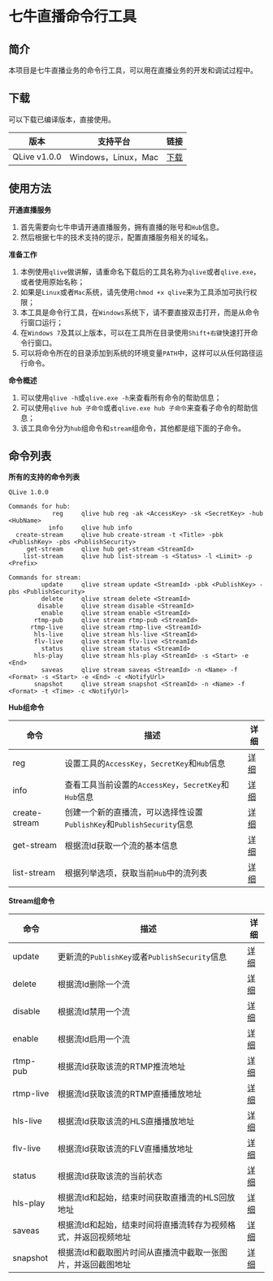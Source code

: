 # 七牛直播命令行工具

## 简介
本项目是七牛直播业务的命令行工具，可以用在直播业务的开发和调试过程中。

## 下载
可以下载已编译版本，直接使用。

|版本|支持平台|链接|
|---|-----|-----|
|QLive v1.0.0|Windows，Linux，Mac|[下载]()|

## 使用方法

**开通直播服务**

1. 首先需要向七牛申请开通直播服务，拥有直播的账号和`Hub`信息。
2. 然后根据七牛的技术支持的提示，配置直播服务相关的域名。

**准备工作**

1. 本例使用`qlive`做讲解，请重命名下载后的工具名称为`qlive`或者`qlive.exe`，或者使用原始名称；
2. 如果是`Linux`或者`Mac`系统，请先使用`chmod +x qlive`来为工具添加可执行权限；
3. 本工具是命令行工具，在`Windows`系统下，请不要直接双击打开，而是从命令行窗口运行；
4. 在`Windows 7`及其以上版本，可以在工具所在目录使用`Shift+右键`快速打开命令行窗口。
5. 可以将命令所在的目录添加到系统的环境变量`PATH`中，这样可以从任何路径运行命令。

**命令概述**

1. 可以使用`qlive -h`或`qlive.exe -h`来查看所有命令的帮助信息；
2. 可以使用`qlive hub 子命令`或者`qlive.exe hub 子命令`来查看子命令的帮助信息；
3. 该工具命令分为`hub`组命令和`stream`组命令，其他都是组下面的子命令。

## 命令列表

**所有的支持的命令列表**

```
QLive 1.0.0

Commands for hub:
            reg		qlive hub reg -ak <AccessKey> -sk <SecretKey> -hub <HubName>
           info		qlive hub info
  create-stream		qlive hub create-stream -t <Title> -pbk <PublishKey> -pbs <PublishSecurity>
     get-stream		qlive hub get-stream <StreamId>
    list-stream		qlive hub list-stream -s <Status> -l <Limit> -p <Prefix>

Commands for stream:
         update		qlive stream update <StreamId> -pbk <PublishKey> -pbs <PublishSecurity>
         delete		qlive stream delete <StreamId>
        disable		qlive stream disable <StreamId>
         enable		qlive stream enable <StreamId>
       rtmp-pub		qlive stream rtmp-pub <StreamId>
      rtmp-live		qlive stream rtmp-live <StreamId>
       hls-live		qlive stream hls-live <StreamId>
       flv-live		qlive stream flv-live <StreamId>
         status		qlive stream status <StreamId>
       hls-play		qlive stream hls-play <StreamId> -s <Start> -e <End>
         saveas		qlive stream saveas <StreamId> -n <Name> -f <Format> -s <Start> -e <End> -c <NotifyUrl>
       snapshot		qlive stream snapshot <StreamId> -n <Name> -f <Format> -t <Time> -c <NotifyUrl>
```


**Hub组命令**

|命令|描述|详细|
|----|-----|-----|
|reg|设置工具的`AccessKey`，`SecretKey`和`Hub`信息|[详细](docs/qlive_cmd_hub_reg.md)|
|info|查看工具当前设置的`AccessKey`，`SecretKey`和`Hub`信息|[详细](docs/qlive_cmd_hub_info.md)|
|create-stream|创建一个新的直播流，可以选择性设置`PublishKey`和`PublishSecurity`信息|[详细](docs/qlive_cmd_hub_create_stream.md)|
|get-stream|根据流Id获取一个流的基本信息|[详细](docs/qlive_cmd_hub_get_stream.md)|
|list-stream|根据列举选项，获取当前`Hub`中的流列表|[详细](docs/qlive_cmd_hub_list_stream.md)|

**Stream组命令**

|命令|描述|详细|
|-----|-----|-----|
|update|更新流的`PublishKey`或者`PublishSecurity`信息|[详细](docs/qlive_cmd_stream_update.md)|
|delete|根据流Id删除一个流|[详细](docs/qlive_cmd_stream_delete.md)|
|disable|根据流Id禁用一个流|[详细](docs/qlive_cmd_stream_disable.md)|
|enable|根据流Id启用一个流|[详细](docs/qlive_cmd_stream_enable.md)|
|rtmp-pub|根据流Id获取该流的RTMP推流地址|[详细](docs/qlive_cmd_stream_rtmp_pub.md)|
|rtmp-live|根据流Id获取该流的RTMP直播播放地址|[详细](docs/qlive_cmd_stream_rtmp_live.md)|
|hls-live|根据流Id获取该流的HLS直播播放地址|[详细](docs/qlive_cmd_stream_hls_live.md)|
|flv-live|根据流Id获取该流的FLV直播播放地址|[详细](docs/qlive_cmd_stream_flv_live.md)|
|status|根据流Id获取该流的当前状态|[详细](docs/qlive_cmd_stream_status.md)|
|hls-play|根据流Id和起始，结束时间获取直播流的HLS回放地址|[详细](docs/qlive_cmd_stream_hls_play.md)|
|saveas|根据流Id和起始，结束时间将直播流转存为视频格式，并返回视频地址|[详细](docs/qlive_cmd_stream_saveas.md)|
|snapshot|根据流Id和截取图片时间从直播流中截取一张图片，并返回截图地址|[详细](docs/qlive_cmd_stream_snapshot.md)|